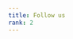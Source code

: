 ```yaml
---
title: Follow us
rank: 2
---
```


<a href="https://www.facebook.com/groups/tamperedebatesociety/" class="facebook-linkbutton">
    <i class="fab fa-facebook-square fa-9x"></i>
</a>
